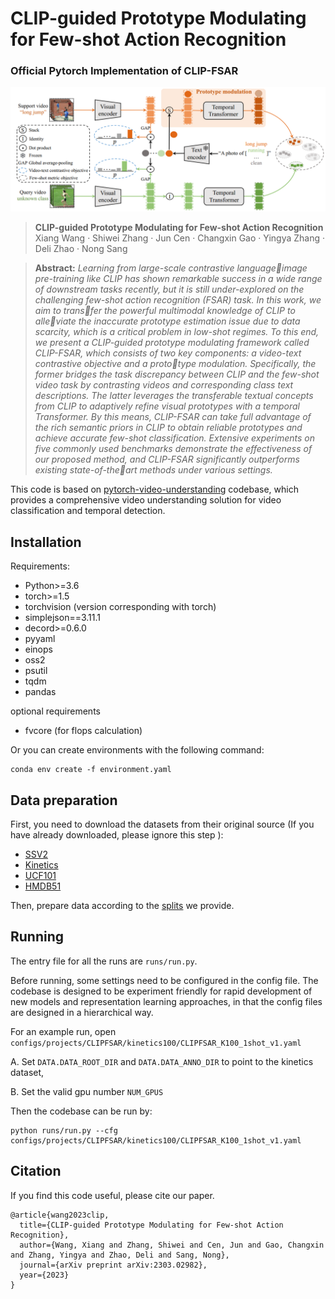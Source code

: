 # CLIP-guided Prototype Modulating for Few-shot Action Recognition
### Official Pytorch Implementation of CLIP-FSAR

<img src = "CLIPFSAR_arch.png" width="800">

> **CLIP-guided Prototype Modulating for Few-shot Action Recognition**<br>
> Xiang Wang · Shiwei Zhang · Jun Cen · Changxin Gao · Yingya Zhang · Deli Zhao · Nong Sang

<!-- > [Paper](https://arxiv.org/pdf/2303.02982.pdf) -->

> **Abstract:** *Learning from large-scale contrastive languageimage pre-training like CLIP has shown remarkable success in a wide range of downstream tasks recently, but it
is still under-explored on the challenging few-shot action
recognition (FSAR) task. In this work, we aim to transfer the powerful multimodal knowledge of CLIP to alleviate the inaccurate prototype estimation issue due to data
scarcity, which is a critical problem in low-shot regimes. To
this end, we present a CLIP-guided prototype modulating
framework called CLIP-FSAR, which consists of two key
components: a video-text contrastive objective and a prototype modulation. Specifically, the former bridges the task
discrepancy between CLIP and the few-shot video task by
contrasting videos and corresponding class text descriptions.
The latter leverages the transferable textual concepts from
CLIP to adaptively refine visual prototypes with a temporal Transformer. By this means, CLIP-FSAR can take full
advantage of the rich semantic priors in CLIP to obtain reliable prototypes and achieve accurate few-shot classification.
Extensive experiments on five commonly used benchmarks
demonstrate the effectiveness of our proposed method, and
CLIP-FSAR significantly outperforms existing state-of-theart methods under various settings.*


This code is based on [pytorch-video-understanding](https://github.com/alibaba-mmai-research/TAdaConv) codebase, which provides a comprehensive video understanding solution for video classification and temporal detection. 

## Installation

Requirements:
- Python>=3.6
- torch>=1.5
- torchvision (version corresponding with torch)
- simplejson==3.11.1
- decord>=0.6.0
- pyyaml
- einops
- oss2
- psutil
- tqdm
- pandas

optional requirements
- fvcore (for flops calculation)

Or you can create environments with the following command:
```
conda env create -f environment.yaml
```

## Data preparation

First, you need to download the datasets from their original source (If you have already downloaded, please ignore this step
):

- [SSV2](https://20bn.com/datasets/something-something#download)
- [Kinetics](https://github.com/Showmax/kinetics-downloader)
- [UCF101](https://www.crcv.ucf.edu/data/UCF101.php)
- [HMDB51](https://serre-lab.clps.brown.edu/resource/hmdb-a-large-human-motion-database/#Downloads)

Then, prepare data according to the [splits](configs/projects/MoLo) we provide.

## Running
The entry file for all the runs are `runs/run.py`. 

Before running, some settings need to be configured in the config file. 
The codebase is designed to be experiment friendly for rapid development of new models and representation learning approaches, in that the config files are designed in a hierarchical way.

For an example run, open `configs/projects/CLIPFSAR/kinetics100/CLIPFSAR_K100_1shot_v1.yaml`

A. Set `DATA.DATA_ROOT_DIR` and `DATA.DATA_ANNO_DIR` to point to the kinetics dataset, 

B. Set the valid gpu number `NUM_GPUS`

Then the codebase can be run by:
```
python runs/run.py --cfg configs/projects/CLIPFSAR/kinetics100/CLIPFSAR_K100_1shot_v1.yaml
```

## Citation
If you find this code useful, please cite our paper.

~~~~
@article{wang2023clip,
  title={CLIP-guided Prototype Modulating for Few-shot Action Recognition},
  author={Wang, Xiang and Zhang, Shiwei and Cen, Jun and Gao, Changxin and Zhang, Yingya and Zhao, Deli and Sang, Nong},
  journal={arXiv preprint arXiv:2303.02982},
  year={2023}
}
~~~~
